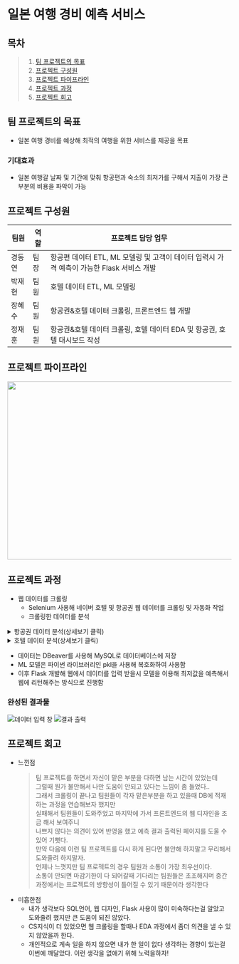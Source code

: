 # 일본 여행 경비 예측 서비스
## 목차
>1) [팀 프로젝트의 목표](#팀-프로젝트의-목표)
>2) [프로젝트 구성원](#프로젝트-구성원)
>3) [프로젝트 파이프라인](#프로젝트-파이프라인)
>4) [프로젝트 과정](#프로젝트-과정)
>5) [프로젝트 회고](#프로젝트-회고)

## 팀 프로젝트의 목표
- 일본 여행 경비를 예상해 최적의 여행을 위한 서비스를 제공을 목표
### 기대효과
- 일본 여행갈 날짜 및 기간에 맞춰 항공편과 숙소의 최저가를 구해서 지출이 가장 큰 부분의 비용을 파악이 가능
## 프로젝트 구성원
|팀원|역할|프로젝트 담당 업무|
|---|---|---|
|경동연|팀장|항공편 데이터 ETL, ML 모델링 및 고객이 데이터 입력시 가격 예측이 가능한 Flask 서비스 개발|
|박재현|팀원|호텔 데이터 ETL, ML 모델링|
|장혜수|팀원|항공권&호텔 데이터 크롤링, 프론트엔드 웹 개발|
|정재훈|팀원|항공권&호텔 데이터 크롤링, 호텔 데이터 EDA 및 항공권, 호텔 대시보드 작성|
## 프로젝트 파이프라인
<img src="https://github.com/GOGUMAJELLY/AI_Team_Project1/assets/60537140/957f9a43-b6ae-4ba3-a8ef-e64aefddfbc6" width='840' height='400'>

## 프로젝트 과정
- 웹 데이터를 크롤링
  - Selenium 사용해 네이버 호텔 및 항공권 웹 데이터를 크롤링 및 자동화 작업
  - 크롤링한 데이터를 분석
<details>
  <summary>항공권 데이터 분석(상세보기 클릭)</summary>
    <ul>
      <li>항공권 데이터 46771 x 11 사용(네이버 항공편 사이트에서 오사카, 후쿠오카, 도쿄의 데이터)</li>
        <ol type=1>
          <li>학습 데이터 세부사항</li>
          <li>크롤링시 "2023-07-22" 같은 데이터를 연도, 월, 일로 데이터 세분화</li>
          <li>duration에 대한 문항을 불여 편리한 서비스를 제공할지 / 포함하여 더 정확한 정보를 제공할지 회의</li>
            <dl>-> 모델 학습 결과 duration을 포함했을 시 r2 값이 0.025 정도 높아짐</dl>
                	<div markdown="1">
                    <table>
                      <tr align=center>
                        <td>duration 제외</td>
                        <td>duration 포함</td>
                      </tr>
                      <tr>
                        <td><img src ="https://github.com/GOGUMAJELLY/AI_Team_Project1/assets/60537140/6da9cda4-3f04-465b-8b68-314bbc714bcb"></td>
                        <td><img src ="https://github.com/GOGUMAJELLY/AI_Team_Project1/assets/60537140/6245bc90-400d-4ca0-8e51-634ea4053a7c"></td>
                      </tr>
                    </table>
                  </div>
          </ol>
       </ul>
    <ul>
        <li>모델 성능 결과 더 정확한 정보를 주는것이 좋음으로 duration 문항을 포함, 그 과정에서 출발 & 도착 시간 데이터는 불필요해 삭제처리</li>
        <li>direct flight 컬럼은 One-Hot encoding을 사용해 단순화 시킴</li>
        <li>예측변수 : price , 입력변수 : price 이외 컬럼들</li>
        <li>사용한 모델 : XGBoost Regression</li>
          <dl>사용한 이유:</dl>
        <ol type=1>
          <li> 작업을 병렬로 처리하기 때문에 학습 속도가 빠름</li>
          <li>Greedy 알고리즘을 사용해 분산처리 하므로 과대적합의 위험이 낮아짐</li>
          <li>모델 자체가 유연해 커스터마이징이 쉽기 때문에</li>
        </ol>
    </ul>
</details>
<details>
  <summary>호텔 데이터 분석(상세보기 클릭)</summary>
  <ul>
    <table>
      <tr align=center>
        <td>전처리 전 데이터</td>
        <td>전처리 후 데이터</td>
      </tr>
      <tr>
        <td><img src="https://github.com/GOGUMAJELLY/AI_Team_Project1/assets/60537140/3a598c17-9c23-47af-b5f8-8cb414e35bc1"></td>
        <td><img src="https://github.com/GOGUMAJELLY/AI_Team_Project1/assets/60537140/9c13dfdc-b2fd-478b-9662-529ed1fd36a3"></td>
      </tr>
    </table>
    <li>date : 연도/월/일 합쳐져 있음으로 연도, 월, 일 구분해 컬럼 생성</li>
    <li>city의 경우 크롤링 과정에서 지역이 구분되어 있지 않아 One-Hot encoding을 사용해 3가지로 구분</li>
    <li>예측변수 : price, 입력변수 : price 이외 컬럼들</li>
    <li> 모델 선정 과정</li>
    <table>
      <tr>
        <td>Linear Regression</td>
        <td>Random Forest</td>
        <td>Random Forest+Grid Search</td>
      </tr>
      <tr>
        <td><img src="https://github.com/GOGUMAJELLY/AI_Team_Project1/assets/60537140/bd15c855-663a-4705-a602-abbfc2f1163b"></td>
        <td><img src="https://github.com/GOGUMAJELLY/AI_Team_Project1/assets/60537140/9da47a29-abb9-4d5c-bc8c-b7d7e362c7a3"></td>
        <td><img src="https://github.com/GOGUMAJELLY/AI_Team_Project1/assets/60537140/a1c56181-f5c5-4dac-b480-fc4b1c1f7900"></td>
      </tr>
      <tr>
        <td>선형 모델의 경우 학습도 제대로 이루어 지지 않아 r2스코어의 값이 매우 낮았음</td>
        <td>운이 좋게도 3개의 모델중 가장 높은 점수가 나왔으며 가장 안정적임</td>
        <td>기본적인 Raondom 에서 Grid 기법을 이용했는데 더 낮은 점수에 안정성도 랜덤포레스트보다 낮아 채택하지 못함</td>
      </tr>
    </table>
  </ul>
</details>

- 데이터는 DBeaver를 사용해 MySQL로 데이터베이스에 저장
- ML 모델은 파이썬 라이브러리인 pkl을 사용해 복호화하여 사용함
- 이후 Flask 개발해 웹에서 데이터를 입력 받을시 모델을 이용해 최저값을 예측해서 웹에 리턴해주는 방식으로 진행함
### 완성된 결과물
![데이터 입력 창](https://github.com/GOGUMAJELLY/AI_Team_Project1/assets/60537140/23127c09-bb2b-419c-9831-c1a1bca93e11)
![결과 출력](https://github.com/GOGUMAJELLY/AI_Team_Project1/assets/60537140/afdf924d-99e7-463f-9464-7692c3c2ee72)

## 프로젝트 회고
- 느낀점
  >팀 프로젝트를 하면서 자신이 맡은 부분을 다하면 남는 시간이 있었는데  
  >그럴때 뭔가 불안해서 나만 도움이 안되고 있다는 느낌이 좀 들었다..  
  >그래서 크롤링이 끝나고 팀원들이 각자 맡은부분을 하고 있을때 DB에 적재하는 과정을 연습해보자 했지만  
  >실패해서 팀원들이 도와주었고 마지막에 가서 프론트엔드의 웹 디자인을 조금 해서 보여주니  
  >나쁘지 않다는 의견이 있어 반영을 했고 예측 결과 출력된 페이지를 도울 수 있어 기뻣다.  
  >만약 다음에 이런 팀 프로젝트를 다시 하게 된다면 불안해 하지말고 무리해서 도와줄려 하지말자.  
  >언제나 느꼇지만 팀 프로젝트의 경우 팀원과 소통이 가장 최우선이다.  
    소통이 안되면 마감기한이 다 되어갈때 기다리는 팀원들은 초조해지며 중간 과정에서는 프로젝트의 방향성이 틀어질 수 있기 때문이라 생각한다  
- 미흡한점
  - 내가 생각보다 SQL언어, 웹 디자인, Flask 사용이 많이 미숙하다는걸 알았고 도와줄려 했지만 큰 도움이 되진 않았다.
  - CS지식이 더 있었으면 웹 크롤링을 할때나 EDA 과정에서 좀더 의견을 낼 수 있지 않았을까 한다.
  - 개인적으로 계속 일을 하지 않으면 내가 한 일이 없다 생각하는 경향이 있는걸 이번에 깨달았다. 이런 생각을 없애기 위해 노력을하자!

